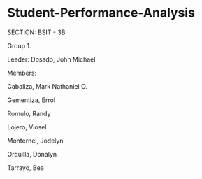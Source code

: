 # Student-Performance-Analysis

SECTION: BSIT - 3B

Group 1.

Leader: Dosado, John Michael

Members:

Cabaliza, Mark Nathaniel O.

Gementiza, Errol

Romulo, Randy

Lojero, Viosel

Monternel, Jodelyn

Orquilla, Donalyn

Tarrayo, Bea

